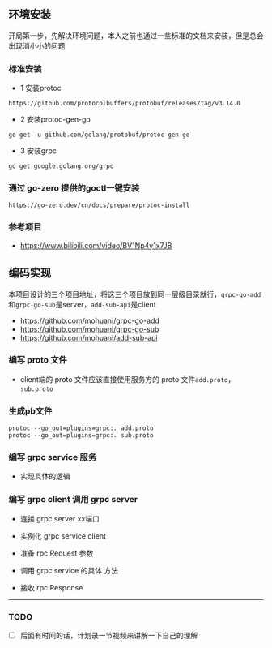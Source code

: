 
## 环境安装
开局第一步，先解决环境问题，本人之前也通过一些标准的文档来安装，但是总会出现消小小的问题

### 标准安装

- 1 安装protoc
```shell
https://github.com/protocolbuffers/protobuf/releases/tag/v3.14.0
```
- 2 安装protoc-gen-go
```shell
go get -u github.com/golang/protobuf/protoc-gen-go
```

- 3 安装grpc

```shell
go get google.golang.org/grpc
```


### 通过 go-zero 提供的goctl一键安装
```shell
https://go-zero.dev/cn/docs/prepare/protoc-install
```

### 参考项目
- https://www.bilibili.com/video/BV1Np4y1x7JB


## 编码实现

本项目设计的三个项目地址，将这三个项目放到同一层级目录就行，`grpc-go-add`和`grpc-go-sub`是server，`add-sub-api`是client
- https://github.com/mohuani/grpc-go-add
- https://github.com/mohuani/grpc-go-sub
- https://github.com/mohuani/add-sub-api


### 编写 proto 文件
- client端的 proto 文件应该直接使用服务方的 proto 文件`add.proto`，`sub.proto`
    

### 生成pb文件
```shell
protoc --go_out=plugins=grpc:. add.proto
protoc --go_out=plugins=grpc:. sub.proto
```

### 编写 grpc service 服务
- 实现具体的逻辑

### 编写 grpc client 调用 grpc server
- 连接 grpc server xx端口
   
- 实例化 grpc service client
- 准备 rpc Request 参数
- 调用 grpc service 的具体 方法
- 接收 rpc Response
  

---

### TODO

- [ ]  后面有时间的话，计划录一节视频来讲解一下自己的理解

